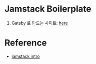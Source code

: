 # Jamstack Boilerplate

1. Gatsby 로 만드는 사이트: [here](notes/1-gatsby.md)

# Reference
- [jamstack intro](https://github.com/jlengstorf/jamstack-intro)